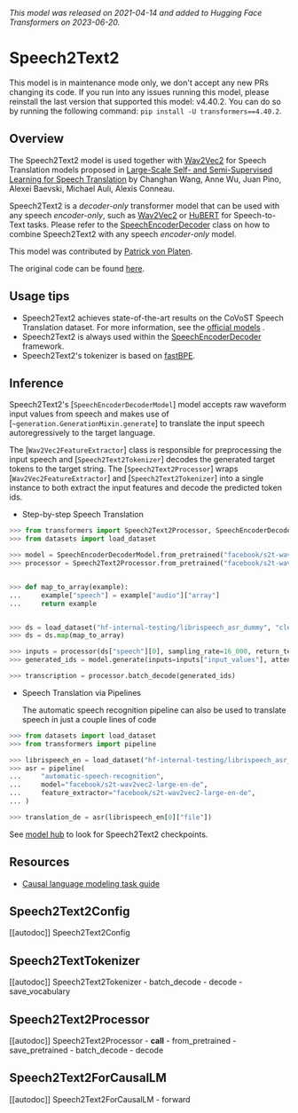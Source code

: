<!--Copyright 2021 The HuggingFace Team. All rights reserved.

Licensed under the Apache License, Version 2.0 (the "License"); you may not use this file except in compliance with
the License. You may obtain a copy of the License at

http://www.apache.org/licenses/LICENSE-2.0

Unless required by applicable law or agreed to in writing, software distributed under the License is distributed on
an "AS IS" BASIS, WITHOUT WARRANTIES OR CONDITIONS OF ANY KIND, either express or implied. See the License for the
specific language governing permissions and limitations under the License.

⚠️ Note that this file is in Markdown but contain specific syntax for our doc-builder (similar to MDX) that may not be
rendered properly in your Markdown viewer.

-->
*This model was released on 2021-04-14 and added to Hugging Face Transformers on 2023-06-20.*

# Speech2Text2

  <Tip warning={true}>

  This model is in maintenance mode only, we don't accept any new PRs changing its code.
  If you run into any issues running this model, please reinstall the last version that supported this model: v4.40.2.
  You can do so by running the following command: `pip install -U transformers==4.40.2`.

  </Tip>

## Overview

The Speech2Text2 model is used together with [Wav2Vec2](wav2vec2) for Speech Translation models proposed in
[Large-Scale Self- and Semi-Supervised Learning for Speech Translation](https://huggingface.co/papers/2104.06678) by
Changhan Wang, Anne Wu, Juan Pino, Alexei Baevski, Michael Auli, Alexis Conneau.

Speech2Text2 is a *decoder-only* transformer model that can be used with any speech *encoder-only*, such as
[Wav2Vec2](wav2vec2) or [HuBERT](hubert) for Speech-to-Text tasks. Please refer to the
[SpeechEncoderDecoder](speech-encoder-decoder) class on how to combine Speech2Text2 with any speech *encoder-only*
model.

This model was contributed by [Patrick von Platen](https://huggingface.co/patrickvonplaten).

The original code can be found [here](https://github.com/pytorch/fairseq/blob/1f7ef9ed1e1061f8c7f88f8b94c7186834398690/fairseq/models/wav2vec/wav2vec2_asr.py#L266).

## Usage tips

- Speech2Text2 achieves state-of-the-art results on the CoVoST Speech Translation dataset. For more information, see
  the [official models](https://huggingface.co/models?other=speech2text2) .
- Speech2Text2 is always used within the [SpeechEncoderDecoder](speech-encoder-decoder) framework.
- Speech2Text2's tokenizer is based on [fastBPE](https://github.com/glample/fastBPE).

## Inference

Speech2Text2's [`SpeechEncoderDecoderModel`] model accepts raw waveform input values from speech and
makes use of [`~generation.GenerationMixin.generate`] to translate the input speech
autoregressively to the target language.

The [`Wav2Vec2FeatureExtractor`] class is responsible for preprocessing the input speech and
[`Speech2Text2Tokenizer`] decodes the generated target tokens to the target string. The
[`Speech2Text2Processor`] wraps [`Wav2Vec2FeatureExtractor`] and
[`Speech2Text2Tokenizer`] into a single instance to both extract the input features and decode the
predicted token ids.

- Step-by-step Speech Translation

```python
>>> from transformers import Speech2Text2Processor, SpeechEncoderDecoderModel
>>> from datasets import load_dataset

>>> model = SpeechEncoderDecoderModel.from_pretrained("facebook/s2t-wav2vec2-large-en-de")
>>> processor = Speech2Text2Processor.from_pretrained("facebook/s2t-wav2vec2-large-en-de")


>>> def map_to_array(example):
...     example["speech"] = example["audio"]["array"]
...     return example


>>> ds = load_dataset("hf-internal-testing/librispeech_asr_dummy", "clean", split="validation")
>>> ds = ds.map(map_to_array)

>>> inputs = processor(ds["speech"][0], sampling_rate=16_000, return_tensors="pt")
>>> generated_ids = model.generate(inputs=inputs["input_values"], attention_mask=inputs["attention_mask"])

>>> transcription = processor.batch_decode(generated_ids)
```

- Speech Translation via Pipelines

  The automatic speech recognition pipeline can also be used to translate speech in just a couple lines of code

```python
>>> from datasets import load_dataset
>>> from transformers import pipeline

>>> librispeech_en = load_dataset("hf-internal-testing/librispeech_asr_dummy", "clean", split="validation")
>>> asr = pipeline(
...     "automatic-speech-recognition",
...     model="facebook/s2t-wav2vec2-large-en-de",
...     feature_extractor="facebook/s2t-wav2vec2-large-en-de",
... )

>>> translation_de = asr(librispeech_en[0]["file"])
```

See [model hub](https://huggingface.co/models?filter=speech2text2) to look for Speech2Text2 checkpoints.

## Resources

- [Causal language modeling task guide](../tasks/language_modeling)

## Speech2Text2Config

[[autodoc]] Speech2Text2Config

## Speech2TextTokenizer

[[autodoc]] Speech2Text2Tokenizer
    - batch_decode
    - decode
    - save_vocabulary

## Speech2Text2Processor

[[autodoc]] Speech2Text2Processor
    - __call__
    - from_pretrained
    - save_pretrained
    - batch_decode
    - decode

## Speech2Text2ForCausalLM

[[autodoc]] Speech2Text2ForCausalLM
    - forward
